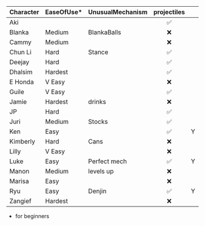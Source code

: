 | Character | EaseOfUse* | UnusualMechanism | projectiles|  | CommandGrab |  Charge | Stock | Teleport | Disadvantages |
| :--- | :-- | :-- | :-----------: | :--: | :--: | :--: | :--: | :--: | :-- |
| Aki  || | ✅ | | | | | ❌ | | slow poison ball recovery |
| Blanka  |Medium| BlankaBalls| ❌ |  | | | Y | ❌ | ||
| Cammy |Medium| | ❌ | | | | | ❌ | ||
| Chun Li |Hard| Stance | ✅ |  | | | | ❌ | ||
| Deejay |Hard| | ✅ | | | | | ❌ | ||
| Dhalsim |Hardest| | ✅ | | | | | ✅ | Y ||
| E Honda |V Easy| | ❌ |  | | Y | Y | ❌ | Y ||
| Guile |V Easy| | ✅ | | | | Y | ❌ | ||
| Jamie |Hardest| drinks| ❌ | | ✅ | Y | | ❌ | ||
| JP |Hard| | ✅ | | | Y | | ✅ | ||
| Juri |Medium| Stocks | ✅ | | | Y | | ❌ | ||
| Ken |Easy| | ✅ | Y | | | | ❌ | ||
| Kimberly |Hard| Cans| ❌ |  | | | | ❌ | Y ||
| Lilly |V Easy| | ❌ |  | | ✅| | ❌ | Y ||
| Luke |Easy| Perfect mech| ✅ | Y | | | |❌ | ||
| Manon |Medium| levels up | ❌ |  | ✅ | |Y | ❌ |  ||
| Marisa |Easy| | ❌ |  | | | | ❌ |  ||
| Ryu |Easy| Denjin | ✅ | Y | ❌ | | | ❌ | ||
| Zangief |Hardest| | ❌ |  | ✅ |  | | ❌ |  ||

* for beginners
